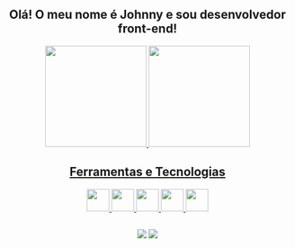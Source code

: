 
## <div align="center"> Olá! O meu nome é Johnny e sou desenvolvedor front-end!
</div>

<div align="center">
<a href="https://github.com/johnnysat">
<img height="180em" src="https://github-readme-stats.vercel.app/api/top-langs/?username=johnnysat&layout=compact&langs_count=7&theme=github_dark" style="max-width=100%"/>
<img height="180em" src="https://github-readme-stats.vercel.app/api?username=johnnysat&show_icons=true&theme=github_dark&include_all_commits=true&count_private=true" style="max-width=100%"/>


## Ferramentas e Tecnologias
<div>
<img src="https://cdn.jsdelivr.net/gh/devicons/devicon/icons/javascript/javascript-original.svg" width="40" height="40"/>
<img src="https://cdn.jsdelivr.net/gh/devicons/devicon/icons/react/react-original-wordmark.svg" width="40" height="40"/>
<img src="https://cdn.jsdelivr.net/gh/devicons/devicon/icons/html5/html5-original-wordmark.svg" width="40" height="40"/>
<img src="https://cdn.jsdelivr.net/gh/devicons/devicon/icons/css3/css3-original-wordmark.svg" width="40" height="40"/>
<img src="https://cdn.jsdelivr.net/gh/devicons/devicon/icons/git/git-original-wordmark.svg" width="40" height="40"/>
</div>

## 
<div>
<a href = "mailto:johnny_s.o@hotmail.com"><img src="https://img.shields.io/badge/Gmail-D14836?style=for-the-badge&logo=gmail&logoColor=white" target="_blank"></a>
<a href="https://www.linkedin.com/in/johnnysat/" target="_blank"><img src="https://img.shields.io/badge/-LinkedIn-%230077B5?style=for-the-badge&logo=linkedin&logoColor=white" target="_blank"></a>   
</div>
  </div>
